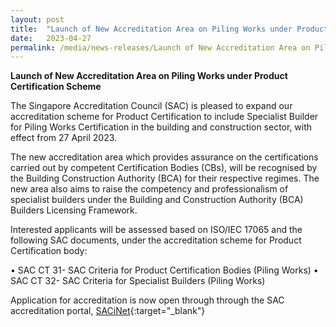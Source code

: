 ```yaml
---
layout: post
title:  "Launch of New Accreditation Area on Piling Works under Product Certification Scheme"   
date:   2023-04-27
permalink: /media/news-releases/Launch of New Accreditation Area on Piling Works under Product Certification Scheme  
---
```


**Launch of New Accreditation Area on Piling Works under Product Certification Scheme**

The Singapore Accreditation Council (SAC) is pleased to expand our accreditation scheme for Product Certification to include Specialist Builder for Piling Works Certification in the building and construction sector, with effect from 27 April 2023.

The new accreditation area which provides assurance on the certifications carried out by competent Certification Bodies (CBs), will be recognised by the Building Construction Authority (BCA) for their respective regimes. The new area also aims to raise the competency and professionalism of specialist builders under the Building and Construction Authority (BCA) Builders Licensing Framework.

Interested applicants will be assessed based on ISO/IEC 17065 and the following SAC documents, under the accreditation scheme for Product Certification body:

•	SAC CT 31- SAC Criteria for Product Certification Bodies (Piling Works)
•	SAC CT 32- SAC Criteria for Specialist Builders (Piling Works)

Application for accreditation is now open through through the SAC accreditation portal, [SACiNet](https://sacinet.enterprisesg.gov.sg/sac/forms/sacinet/sacinet-logon-external.form){:target="_blank"}
